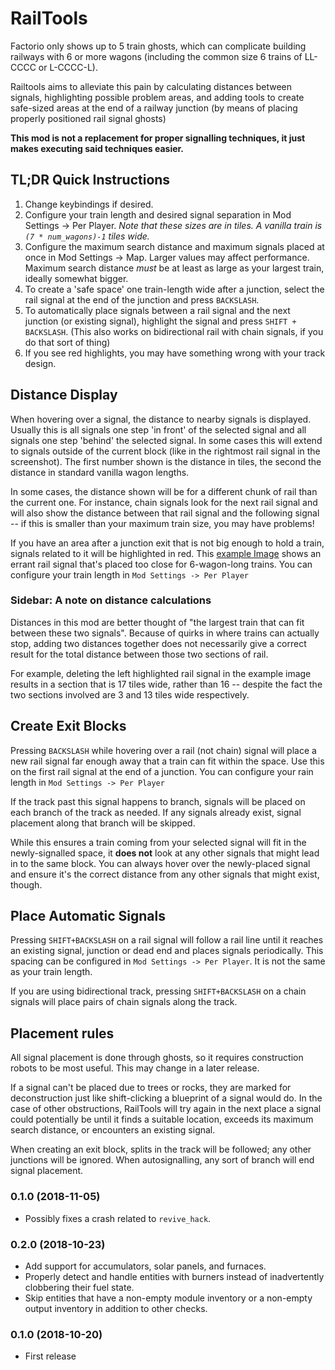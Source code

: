 # RailTools

Factorio only shows up to 5 train ghosts, which can complicate building railways with 6 or more wagons (including the
common size 6 trains of LL-CCCC or L-CCCC-L).

Railtools aims to alleviate this pain by calculating distances between signals, highlighting possible problem areas, 
and adding tools to create safe-sized areas at the end of a railway junction (by means of placing properly positioned
rail signal ghosts)

**This mod is not a replacement for proper signalling techniques, it just makes executing said techniques easier.**

## TL;DR Quick Instructions
1. Change keybindings if desired.
2. Configure your train length and desired signal separation in Mod Settings -> Per Player.  *Note that these sizes
  are in tiles.  A vanilla train is `(7 * num_wagons)-1` tiles wide.*
3. Configure the maximum search distance and maximum signals placed at once in Mod Settings -> Map.  Larger values
   may affect performance.  Maximum search distance *must* be at least as large as your largest train, ideally somewhat
   bigger.
4. To create a 'safe space' one train-length wide after a junction, select the rail signal at the end of the junction
and press `BACKSLASH`.   
5. To automatically place signals between a rail signal and the next junction (or existing signal), highlight the signal
and press `SHIFT + BACKSLASH`.  (This also works on bidirectional rail with chain signals, if you do that sort of thing)
6. If you see red highlights, you may have something wrong with your track design. 

## Distance Display

When hovering over a signal, the distance to nearby signals is displayed.  Usually this is all signals one step 'in front'
of the selected signal and all signals one step 'behind' the selected signal.  In some cases this will extend to signals 
outside of the current block (like in the rightmost rail signal in the screenshot).  The first number shown is the
distance in tiles, the second the distance in standard vanilla wagon lengths.

In some cases, the distance shown will be for a different chunk of rail than the current one.  For instance, chain
signals look for the next rail signal and will also show the distance between that rail signal and the following
signal -- if this is smaller than your maximum train size, you may have problems!

If you have an area after a junction exit that is not big enough to hold a train, signals related to it will be 
highlighted in red.  This [example Image](https://i.imgur.com/Nt3USNn.png) shows an errant rail signal that's placed
too close for 6-wagon-long trains.  You can configure your train length in `Mod Settings -> Per Player`

### Sidebar: A note on distance calculations

Distances in this mod are better thought of "the largest train that can fit between these two signals".  Because of 
quirks in where trains can actually stop, adding two distances together does not necessarily give a correct result
for the total distance between those two sections of rail.  

For example, deleting the left highlighted rail signal in the example image results in a section that is 17 tiles wide,
rather than 16 -- despite the fact the two sections involved are 3 and 13 tiles wide respectively.

## Create Exit Blocks
Pressing `BACKSLASH` while hovering over a rail (not chain) signal will place a new rail signal far enough away that
a train can fit within the space.  Use this on the first rail signal at the end of a junction.  You can configure your
 rain length in `Mod Settings -> Per Player`

If the track past this signal happens to branch, signals will be placed on each branch of the track as needed.  If any
signals already exist, signal placement along that branch will be skipped.

While this ensures a train coming from your selected signal will fit in the newly-signalled space, it **does not** look 
at any other signals that might lead in to the same block.  You can always hover over the newly-placed signal and ensure 
it's the correct distance from any other signals that might exist, though.

## Place Automatic Signals
Pressing `SHIFT+BACKSLASH` on a rail signal will follow a rail line until it reaches an existing signal, junction or
dead end and places signals periodically.  This spacing can be configured in `Mod Settings -> Per Player`.  It is not
the same as your train length.

If you are using bidirectional track, pressing `SHIFT+BACKSLASH` on a chain signals will place pairs of chain signals
along the track.  

## Placement rules
All signal placement is done through ghosts, so it requires construction robots to be most useful.  This may change
in a later release.

If a signal can't be placed due to trees or rocks, they are marked for deconstruction just like shift-clicking a
blueprint of a signal would do.  In the case of other obstructions, RailTools will try again in the next place a signal
could potentially be until it finds a suitable location, exceeds its maximum search distance, or encounters an
existing signal.

When creating an exit block, splits in the track will be followed; any other junctions will be ignored.  When 
autosignalling, any sort of branch will end signal placement.


### 0.1.0 (2018-11-05)

* Possibly fixes a crash related to `revive_hack`.

### 0.2.0 (2018-10-23)

* Add support for accumulators, solar panels, and furnaces.
* Properly detect and handle entities with burners instead of inadvertently clobbering their fuel state.
* Skip entities that have a non-empty module inventory or a non-empty output inventory in addition to other checks.

### 0.1.0 (2018-10-20)
 
* First release
